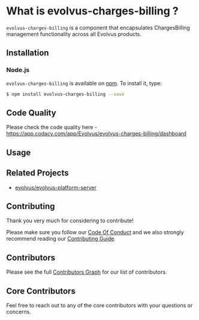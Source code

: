 # What is evolvus-charges-billing ?

`evolvus-charges-billing` is a component that encapsulates ChargesBilling management functionality across all Evolvus products.

## Installation

### Node.js
`evolvus-charges-billing` is available on [npm](http://npmjs.org). To install it, type:

```bash
$ npm install evolvus-charges-billing --save
```

## Code Quality
Please check the code quality here - https://app.codacy.com/app/Evolvus/evolvus-charges-billing/dashboard
## Usage


## Related Projects
- [evolvus/evolvus-platform-server](https://github.com/Evolvus/evolvus-platform-server)

## Contributing
Thank you very much for considering to contribute!

Please make sure you follow our [Code Of Conduct](CODE_OF_CONDUCT.md) and we also strongly recommend reading our [Contributing Guide](CONTRIBUTING.md).


## Contributors

Please see the full [Contributors Graph](https://github.com/evolvus/evolvus-charges-billing/graphs/contributors) for our list of contributors.

## Core Contributors

Feel free to reach out to any of the core contributors with your questions or
concerns.
